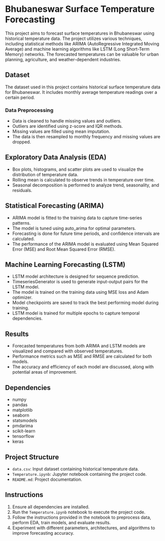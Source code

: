 # Bhubaneswar Surface Temperature Forecasting

This project aims to forecast surface temperatures in Bhubaneswar using historical temperature data. The project utilizes various techniques, including statistical methods like ARIMA (AutoRegressive Integrated Moving Average) and machine learning algorithms like LSTM (Long Short-Term Memory) networks. The forecasted temperatures can be valuable for urban planning, agriculture, and weather-dependent industries.

## Dataset
The dataset used in this project contains historical surface temperature data for Bhubaneswar. It includes monthly average temperature readings over a certain period.

### Data Preprocessing
- Data is cleaned to handle missing values and outliers.
- Outliers are identified using z-score and IQR methods.
- Missing values are filled using mean imputation.
- The data is then resampled to monthly frequency and missing values are dropped.

## Exploratory Data Analysis (EDA)
- Box plots, histograms, and scatter plots are used to visualize the distribution of temperature data.
- Rolling mean is calculated to observe trends in temperature over time.
- Seasonal decomposition is performed to analyze trend, seasonality, and residuals.

## Statistical Forecasting (ARIMA)
- ARIMA model is fitted to the training data to capture time-series patterns.
- The model is tuned using auto_arima for optimal parameters.
- Forecasting is done for future time periods, and confidence intervals are calculated.
- The performance of the ARIMA model is evaluated using Mean Squared Error (MSE) and Root Mean Squared Error (RMSE).

## Machine Learning Forecasting (LSTM)
- LSTM model architecture is designed for sequence prediction.
- TimeseriesGenerator is used to generate input-output pairs for the LSTM model.
- The model is trained on the training data using MSE loss and Adam optimizer.
- Model checkpoints are saved to track the best performing model during training.
- LSTM model is trained for multiple epochs to capture temporal dependencies.

## Results
- Forecasted temperatures from both ARIMA and LSTM models are visualized and compared with observed temperatures.
- Performance metrics such as MSE and RMSE are calculated for both models.
- The accuracy and efficiency of each model are discussed, along with potential areas of improvement.

## Dependencies
- numpy
- pandas
- matplotlib
- seaborn
- statsmodels
- pmdarima
- scikit-learn
- tensorflow
- keras

## Project Structure
- `data.csv`: Input dataset containing historical temperature data.
- `Temperature.ipynb`: Jupyter notebook containing the project code.
- `README.md`: Project documentation.

## Instructions
1. Ensure all dependencies are installed.
2. Run the `Temperature.ipynb` notebook to execute the project code.
3. Follow the instructions provided in the notebook to preprocess data, perform EDA, train models, and evaluate results.
4. Experiment with different parameters, architectures, and algorithms to improve forecasting accuracy.



